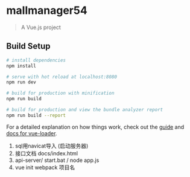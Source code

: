 # mallmanager54

> A Vue.js project

## Build Setup

``` bash
# install dependencies
npm install

# serve with hot reload at localhost:8080
npm run dev

# build for production with minification
npm run build

# build for production and view the bundle analyzer report
npm run build --report
```

For a detailed explanation on how things work, check out the [guide](http://vuejs-templates.github.io/webpack/) and [docs for vue-loader](http://vuejs.github.io/vue-loader).


1. sql用navicat导入 (启动服务器)
2. 接口文档 docs/index.html
3. api-server/ start.bat / node app.js
4. vue init webpack 项目名

